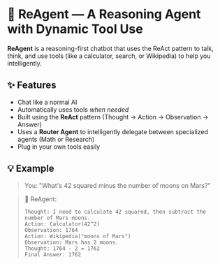 # 🧠 ReAgent — A Reasoning Agent with Dynamic Tool Use

**ReAgent** is a reasoning-first chatbot that uses the ReAct pattern to talk, think, and use tools (like a calculator, search, or Wikipedia) to help you intelligently.

## ✨ Features

- Chat like a normal AI
- Automatically uses tools _when needed_
- Built using the **ReAct** pattern (Thought → Action → Observation → Answer)
- Uses a **Router Agent** to intelligently delegate between specialized agents (Math or Research)
- Plug in your own tools easily

## 💡 Example

> You: "What's 42 squared minus the number of moons on Mars?"

> 🤖 ReAgent:
>
> ```
> Thought: I need to calculate 42 squared, then subtract the number of Mars moons.
> Action: Calculator(42^2)
> Observation: 1764
> Action: Wikipedia("moons of Mars")
> Observation: Mars has 2 moons.
> Thought: 1764 - 2 = 1762
> Final Answer: 1762
> ```
